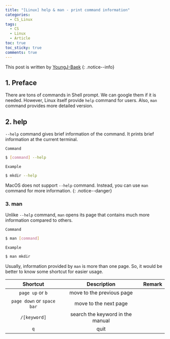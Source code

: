 ```yaml
---
title: "[Linux] help & man - print command information"
categories:
  - CS_Linux
tags:
  - CS
  - Linux
  - Article
toc: true
toc_sticky: true
comments: true
---
```


This post is written by [YoungJ-Baek](https://github.com/YoungJ-Baek)
{: .notice--info}

## 1. Preface

There are tons of commands in Shell prompt. We can google them if it is needed. However, Linux itself provide `help` command for users. Also, `man` command provides more detailed version.

## 2. help

`--help` command gives brief information of the command. It prints brief information at the current terminal.

<div class="notice--primary" markdown="1">

`Command`

```bash
$ [command] --help
```

`Example`

```bash
$ mkdir --help
```

</div>

MacOS does not support `--help` command. Instead, you can use `man` command for more information.
{: .notice--danger}

### 3. man

Unlike `--help` command, `man` opens its page that contains much more information compared to others.

<div class="notice--primary" markdown="1">

`Command`

```bash
$ man [command]
```

`Example`

```bash
$ man mkdir
```

</div>

Usually, information provided by `man` is more than one page. So, it would be better to know some shortcut for easier usage.

|          Shortcut          |           Description            | Remark |
| :------------------------: | :------------------------------: | :----: |
|      `page up` or `b`      |    move to the previous page     |        |
| `page down` or `space bar` |      move to the next page       |        |
|        `/[keyword]`        | search the keyword in the manual |        |
|            `q`             |               quit               |        |
